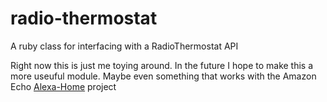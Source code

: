 # radio-thermostat
A ruby class for interfacing with a RadioThermostat API

Right now this is just me toying around.  In the future I hope to make this a more useuful module.  Maybe even 
something that works with the Amazon Echo [Alexa-Home](https://github.com/zachfeldman/alexa-home/) project
